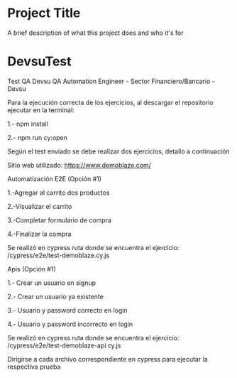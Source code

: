 
# Project Title

A brief description of what this project does and who it's for

# DevsuTest
Test QA Devsu
QA Automation Engineer - Sector Financiero/Bancario - Devsu

Para la ejecución correcta de los ejercicios, al descargar el repositorio ejecutar en la terminal:

1.-  npm install


2.- npm run cy:open


Según el test enviado se debe realizar dos ejercicios, detallo a continuación

Sitio web utilizado: https://www.demoblaze.com/

Automatización E2E (Opción #1)

  1.-Agregar al carrito dos productos
  
  2.-Visualizar el  carrito
	
  3.-Completar formulario de compra
	
  4.-Finalizar la compra

  Se realizó en cypress ruta donde se encuentra el ejercicio:  /cypress/e2e/test-demoblaze.cy.js


Apis (Opción #1)

  1.- Crear un usuario en signup
	
  2.- Crear un usuario ya existente
	
  3.- Usuario y password correcto en login
	
  4.- Usuario y password incorrecto en login

  Se realizó en cypress ruta donde se encuentra el ejercicio:  /cypress/e2e/test-demoblaze-api.cy.js

  Dirigirse a cada archivo correspondiente en cypress para ejecutar la respectiva prueba
